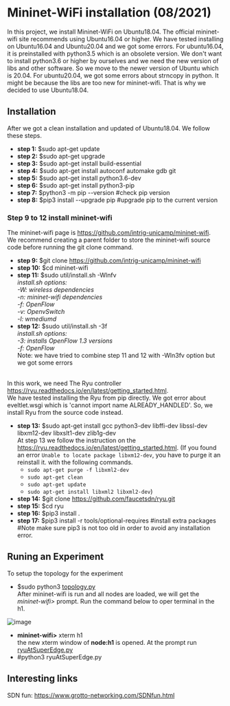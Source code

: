 # Mininet-WiFi installation (08/2021)
In this project, we install Mininet-WiFi on Ubuntu18.04.
The official mininet-wifi site recommends using Ubuntu16.04 or higher.
We have tested installing on Ubuntu16.04 and Ubuntu20.04 and we got some errors.
For ubuntu16.04, it is preinstalled with python3.5 which is an obsolete version. 
We don't want to install python3.6 or higher by ourselves and we need the new version of libs and other software. 
So we move to the newer version of Ubuntu which is 20.04.
For ubuntu20.04, we got some errors about strncopy in python. It might be because the libs are too new for mininet-wifi.
That is why we decided to use Ubuntu18.04.
<br>
## Installation
After we got a clean installation and updated of Ubuntu18.04. 
We follow these steps.
- **step 1:** $sudo apt-get update
- **step 2:** $sudo apt-get upgrade
- **step 3:** $sudo apt-get install build-essential
- **step 4:** $sudo apt-get install autoconf automake gdb git
- **step 5:** $sudo apt-get install python3.6-dev
- **step 6:** $sudo apt-get install python3-pip
- **step 7:** $python3 -m pip --version    #check pip version
- **step 8:** $pip3 install --upgrade pip  #upgrade pip to the current version

### Step 9 to 12 install mininet-wifi 
The mininet-wifi page is https://github.com/intrig-unicamp/mininet-wifi. <br>
We recommend creating a parent folder to store the mininet-wifi source code before running the git clone command.
- **step 9:** $git clone https://github.com/intrig-unicamp/mininet-wifi
- **step 10:** $cd mininet-wifi
- **step 11:** $sudo util/install.sh -Wlnfv
<br>*install.sh options:
<br>-W: wireless dependencies
<br>-n: mininet-wifi dependencies
<br>-f: OpenFlow
<br>-v: OpenvSwitch
<br>-l: wmediumd*
- **step 12:** $sudo util/install.sh -3f 
<br>*install.sh options:
<br>-3: installs OpenFlow 1.3 versions
<br>-f: OpenFlow*
<br>Note: we have tried to combine step 11 and 12 with -Wln3fv option but we got some errors 

<br>In this work, we need The Ryu controller https://ryu.readthedocs.io/en/latest/getting_started.html.
<br> We have tested installing the Ryu from pip directly. We got error about eveltlet.wsgi which is 'cannot import name ALREADY_HANDLED'. So, we install Ryu from the source code instead.
- **step 13:** $sudo apt-get install gcc python3-dev libffi-dev libssl-dev libxm12-dev libxslt1-dev zlib1g-dev
<br> At step 13 we follow the instruction on the https://ryu.readthedocs.io/en/latest/getting_started.html. (If you found an error `Unable to locate package libxm12-dev`, you have to purge it an reinstall it. with the following commands. <br/>
    - `sudo apt-get purge -f libxml2-dev` <br/>
  - `sudo apt-get clean` <br/>
  - `sudo apt-get update` <br/>
  - `sudo apt-get install libxml2 libxml2-dev`) <br/>
- **step 14:** $git clone https://github.com/faucetsdn/ryu.git
- **step 15:** $cd ryu
- **step 16:** $pip3 install .
- **step 17:** $pip3 install -r tools/optional-requires   #install extra packages
<br>#Note make sure pip3 is not too old in order to avoid any installation error.

## Runing an Experiment
To setup the topology for the experiment
- $sudo python3 [topology.py](https://github.com/TNatapon/Privacy_SDN_Edge_IoT/blob/main/experiment-mininet-wifi/topology.py)
<br> After mininet-wifi is run and all nodes are loaded, we will get the *mininet-wifi>* prompt. 
Run the command below to oper terminal in the h1.

![image](https://user-images.githubusercontent.com/13536277/128671129-d8ef97fa-a7b9-43fd-b8bf-9556459fb992.png)

- **mininet-wifi>** xterm h1 
<br> the new xterm window of **node:h1** is opened. At the prompt run [ryuAtSuperEdge.py](https://github.com/TNatapon/Privacy_SDN_Edge_IoT/blob/main/experiment-mininet-wifi/ryuAtSuperEdge.py)
- #python3 ryuAtSuperEdge.py



## Interesting links
SDN fun: https://www.grotto-networking.com/SDNfun.html
